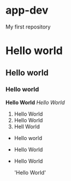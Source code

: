 # app-dev
My first repository

# Hello world
## Hello world
### Hello world

**Hello World**
*Hello World*

1. Hello World
2. Hello World
3. Hell World

- Hello world
- Hello World
- Hello World

  'Hello World'

  
